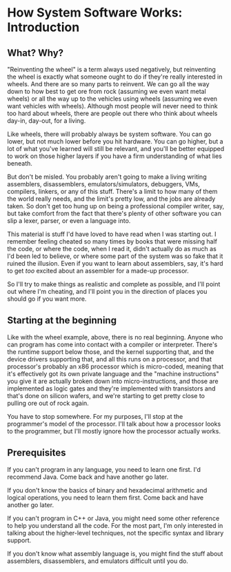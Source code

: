 # How System Software Works: Introduction #

## What? Why? ##

"Reinventing the wheel" is a term always used negatively, but reinventing the wheel is exactly what someone ought to do if they're really interested in wheels. And there are so many parts to reinvent. We can go all the way down to how best to get ore from rock (assuming we even want metal wheels) or all the way up to the vehicles using wheels (assuming we even want vehicles with wheels). Although most people will never need to think too hard about wheels, there are people out there who think about wheels day-in, day-out, for a living.

Like wheels, there will probably always be system software. You can go lower, but not much lower before you hit hardware. You can go higher, but a lot of what you've learned will still be relevant, and you'll be better equipped to work on those higher layers if you have a firm understanding of what lies beneath.

But don't be misled. You probably aren't going to make a living writing assemblers, disassemblers, emulators/simulators, debuggers, VMs, compilers, linkers, or any of this stuff. There's a limit to how many of them the world really needs, and the limit's pretty low, and the jobs are already taken. So don't get too hung up on being a professional compiler writer, say, but take comfort from the fact that there's plenty of other software you can slip a lexer, parser, or even a language into.

This material is stuff I'd have loved to have read when I was starting out. I remember feeling cheated so many times by books that were missing half the code, or where the code, when I read it, didn't actually do as much as I'd been led to believe, or where some part of the system was so fake that it ruined the illusion. Even if you want to learn about assemblers, say, it's hard to get _too_ excited about an assembler for a made-up processor.

So I'll try to make things as realistic and complete as possible, and I'll point out where I'm cheating, and I'll point you in the direction of places you should go if you want more.

## Starting at the beginning ##

Like with the wheel example, above, there is no real beginning. Anyone who can program has come into contact with a compiler or interpreter. There's the runtime support below those, and the kernel supporting that, and the device drivers supporting that, and all this runs on a processor, and that processor's probably an x86 processor which is micro-coded, meaning that it's effectively got its own private language and the "machine instructions" you give it are actually broken down into micro-instructions, and those are implemented as logic gates and they're implemented with transistors and that's done on silicon wafers, and we're starting to get pretty close to pulling ore out of rock again.

You have to stop somewhere. For my purposes, I'll stop at the programmer's model of the processor. I'll talk about how a processor looks to the programmer, but I'll mostly ignore how the processor actually works.

## Prerequisites ##

If you can't program in any language, you need to learn one first. I'd recommend Java. Come back and have another go later.

If you don't know the basics of binary and hexadecimal arithmetic and logical operations, you need to learn them first. Come back and have another go later.

If you can't program in C++ or Java, you might need some other reference to help you understand all the code. For the most part, I'm only interested in talking about the higher-level techniques, not the specific syntax and library support.

If you don't know what assembly language is, you might find the stuff about assemblers, disassemblers, and emulators difficult until you do.